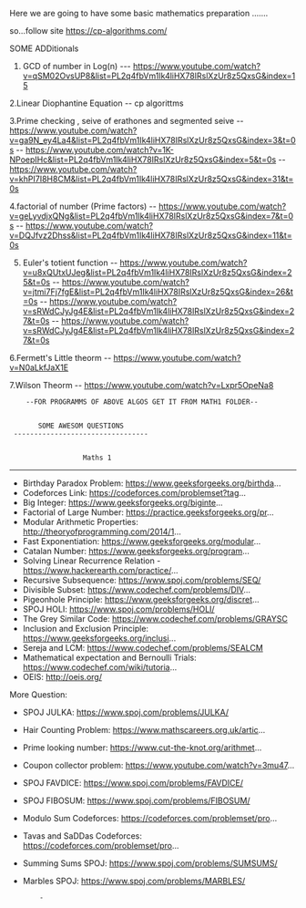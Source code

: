 Here we are going to have some basic mathematics preparation .......

so...follow site
       https://cp-algorithms.com/
  
  SOME ADDitionals
   1. GCD of number in Log(n)
          --- https://www.youtube.com/watch?v=qSM02OvsUP8&list=PL2q4fbVm1Ik4liHX78IRslXzUr8z5QxsG&index=15
          
   2.Linear Diophantine Equation
          -- cp algorittms
   
   3.Prime checking , seive of erathones and segmented seive
          -- https://www.youtube.com/watch?v=ga9N_ey4La4&list=PL2q4fbVm1Ik4liHX78IRslXzUr8z5QxsG&index=3&t=0s
          -- https://www.youtube.com/watch?v=1K-NPoepIHc&list=PL2q4fbVm1Ik4liHX78IRslXzUr8z5QxsG&index=5&t=0s
          -- https://www.youtube.com/watch?v=khPI7I8H8CM&list=PL2q4fbVm1Ik4liHX78IRslXzUr8z5QxsG&index=31&t=0s
          
          
   4.factorial of number (Prime factors)
          -- https://www.youtube.com/watch?v=geLyvdjxQNg&list=PL2q4fbVm1Ik4liHX78IRslXzUr8z5QxsG&index=7&t=0s
          -- https://www.youtube.com/watch?v=DQJfvz2Dhss&list=PL2q4fbVm1Ik4liHX78IRslXzUr8z5QxsG&index=11&t=0s
          
   5. Euler's totient function
          -- https://www.youtube.com/watch?v=u8xQUtxUJeg&list=PL2q4fbVm1Ik4liHX78IRslXzUr8z5QxsG&index=25&t=0s
          -- https://www.youtube.com/watch?v=jtmi7Fj7fgE&list=PL2q4fbVm1Ik4liHX78IRslXzUr8z5QxsG&index=26&t=0s
          -- https://www.youtube.com/watch?v=sRWdCJyJg4E&list=PL2q4fbVm1Ik4liHX78IRslXzUr8z5QxsG&index=27&t=0s
          -- https://www.youtube.com/watch?v=sRWdCJyJg4E&list=PL2q4fbVm1Ik4liHX78IRslXzUr8z5QxsG&index=27&t=0s
          
   6.Fermett's Little theorm
          -- https://www.youtube.com/watch?v=N0aLkfJaX1E
   
   7.Wilson Theorm 
          -- https://www.youtube.com/watch?v=Lxpr5OpeNa8
          
        
        --FOR PROGRAMMS OF ABOVE ALGOS GET IT FROM MATH1 FOLDER--
          
          
           SOME AWESOM QUESTIONS
     ---------------------------------
                    
                    
                      Maths 1
------------------------
- Birthday Paradox Problem: https://www.geeksforgeeks.org/birthda...
- Codeforces Link: https://codeforces.com/problemset?tag...
- Big Integer: https://www.geeksforgeeks.org/biginte...
- Factorial of Large Number: https://practice.geeksforgeeks.org/pr...
- Modular Arithmetic Properties: http://theoryofprogramming.com/2014/1...
- Fast Exponentiation: https://www.geeksforgeeks.org/modular...
- Catalan Number: https://www.geeksforgeeks.org/program...
- Solving Linear Recurrence Relation - https://www.hackerearth.com/practice/...
- Recursive Subsequence: https://www.spoj.com/problems/SEQ/
- Divisible Subset: https://www.codechef.com/problems/DIV...
- Pigeonhole Principle: https://www.geeksforgeeks.org/discret...
- SPOJ HOLI: https://www.spoj.com/problems/HOLI/
- The Grey Similar Code: https://www.codechef.com/problems/GRAYSC
- Inclusion and Exclusion Principle: https://www.geeksforgeeks.org/inclusi...
- Sereja and LCM: https://www.codechef.com/problems/SEALCM
- Mathematical expectation and Bernoulli Trials: https://www.codechef.com/wiki/tutoria...
- OEIS: http://oeis.org/


More Question: 
- SPOJ JULKA: https://www.spoj.com/problems/JULKA/
- Hair Counting Problem: https://www.mathscareers.org.uk/artic...
- Prime looking number: https://www.cut-the-knot.org/arithmet...
- Coupon collector problem: https://www.youtube.com/watch?v=3mu47...
- SPOJ FAVDICE: https://www.spoj.com/problems/FAVDICE/
- SPOJ FIBOSUM: https://www.spoj.com/problems/FIBOSUM/
- Modulo Sum Codeforces: https://codeforces.com/problemset/pro...
- Tavas and SaDDas Codeforces: https://codeforces.com/problemset/pro...
- Summing Sums SPOJ: https://www.spoj.com/problems/SUMSUMS/
- Marbles SPOJ: https://www.spoj.com/problems/MARBLES/

      
      
          -
